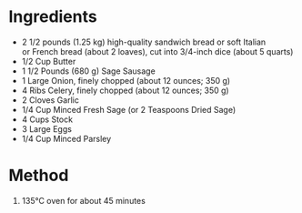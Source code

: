 # Ingredients

- 2 1/2 pounds (1.25 kg) high-quality sandwich bread or soft Italian or French bread (about 2 loaves), cut into 3/4-inch dice (about 5 quarts)
- 1/2 Cup Butter
- 1 1/2 Pounds (680 g) Sage Sausage
- 1 Large Onion, finely chopped (about 12 ounces; 350 g)
- 4 Ribs Celery, finely chopped (about 12 ounces; 350 g)
- 2 Cloves Garlic
- 1/4 Cup Minced Fresh Sage (or 2 Teaspoons Dried Sage)
- 4 Cups Stock
- 3 Large Eggs
- 1/4 Cup Minced Parsley

# Method

1. 135°C oven for about 45 minutes